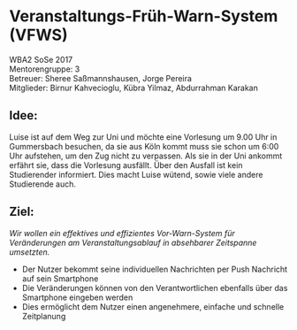 # **V**eranstaltungs-**F**rüh-**W**arn-**S**ystem (**VFWS**)
WBA2 SoSe 2017  
Mentorengruppe: 3  
Betreuer: Sheree Saßmannshausen, Jorge Pereira  
Mitglieder: Birnur Kahvecioglu, Kübra Yilmaz, Abdurrahman Karakan

**Idee:**
------
Luise ist auf dem Weg zur Uni und möchte eine Vorlesung um 9.00 Uhr in Gummersbach
besuchen, da sie aus Köln kommt muss sie schon um 6:00 Uhr aufstehen, um den Zug nicht zu
verpassen. Als sie in der Uni ankommt erfährt sie, dass die Vorlesung ausfällt. Über den Ausfall ist
kein Studierender informiert. Dies macht Luise wütend, sowie viele andere Studierende auch.

**Ziel:**
------
*Wir wollen ein effektives und effizientes Vor-Warn-System für Veränderungen am
Veranstaltungsablauf in absehbarer Zeitspanne umsetzten.*

- Der Nutzer bekommt seine individuellen Nachrichten per Push Nachricht auf sein Smartphone
- Die Veränderungen können von den Verantwortlichen ebenfalls über das Smartphone eingeben werden
- Dies ermöglicht dem Nutzer einen angenehmere, einfache und schnelle Zeitplanung
